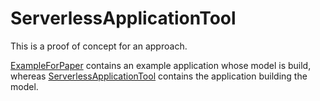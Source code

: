 # ServerlessApplicationTool

This is a proof of concept for an approach.

[ExampleForPaper](ExampleForPaper) contains an example application whose model is build, whereas
[ServerlessApplicationTool](ServerlessApplicationTool) contains the application building the model.

